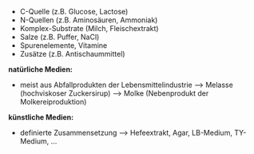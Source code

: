 - C-Quelle (z.B. Glucose, Lactose)
- N-Quellen (z.B. Aminosäuren, Ammoniak)
- Komplex-Substrate (Milch, Fleischextrakt)
- Salze (z.B. Puffer, NaCl)
- Spurenelemente, Vitamine
- Zusätze (z.B. Antischaummittel)

**natürliche Medien:**
- meist aus Abfallprodukten der Lebensmittelindustrie
--> Melasse (hochviskoser Zuckersirup)
--> Molke (Nebenprodukt der Molkereiproduktion)

**künstliche Medien:**
- definierte Zusammensetzung
--> Hefeextrakt, Agar, LB-Medium, TY-Medium, ...